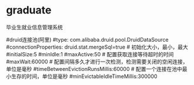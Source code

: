 # graduate
毕业生就业信息管理系统

 #druid连接池(阿里)
      #type: com.alibaba.druid.pool.DruidDataSource
      #connectionProperties: druid.stat.mergeSql=true
      # 初始化大小，最小，最大
      #initialSize:5
      #minIdle:1
      #maxActive:50
      # 配置获取连接等待超时的时间
      #maxWait:60000
      # 配置间隔多久才进行一次检测，检测需要关闭的空闲连接，单位是毫秒
      #timeBetweenEvictionRunsMillis:60000
      # 配置一个连接在池中最小生存的时间，单位是毫秒
      #minEvictableIdleTimeMillis:300000
